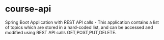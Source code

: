 # course-api
Spring Boot Application with REST API calls - This application contains a list of topics which are stored in a hard-coded list, and can be accessed and modified using REST API calls GET,POST,PUT,DELETE. 
